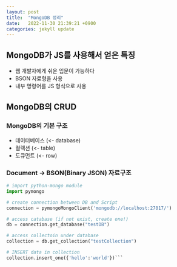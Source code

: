 ```yaml
---
layout: post
title:  "MongoDB 정리"
date:   2022-11-30 21:39:21 +0900
categories: jekyll update
---
```


## MongoDB가 JS를 사용해서 얻은 특징

- 웹 개발자에게 쉬운 입문이 가능하다
- BSON 자료형을 사용
- 내부 명령어를  JS 형식으로 사용

## MongoDB의 CRUD

### MongoDB의 기본 구조

- 데이터베이스 (<- database)
- 컬렉션 (<- table)
- 도큐먼트 (<- row)

### Document -> BSON(Binary JSON) 자료구조

```python
# import python-mongo module
import pymongo

# create connection between DB and Script
connection = pymongoMongoClient('mongodb://localhost:27017/')

# access catabase (if not exist, create one!)
db = connection.get_database("testDB")

# access collectoin under database
collection = db.get_collection("testCollection")

# INSERT data in collection
collection.insert_one({'hello':'world'})```